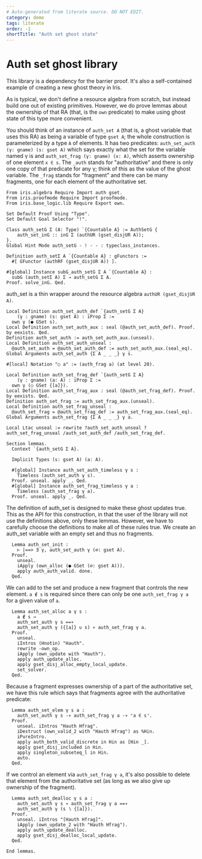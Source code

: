 ```yaml
---
# Auto-generated from literate source. DO NOT EDIT.
category: demo
tags: literate
order: -1
shortTitle: "Auth set ghost state"
---
```


# Auth set ghost library

This library is a dependency for the barrier proof. It's also a self-contained example of creating a new ghost theory in Iris.

As is typical, we don't define a resource algebra from scratch, but instead build one out of existing primitives. However, we do prove lemmas about the ownership of that RA (that, is the `own` predicate) to make using ghost state of this type more convenient.

You should think of an instance of `auth_set A` (that is, a ghost variable that uses this RA) as being a variable of type `gset A`; the whole construction is parameterized by a type `A` of elements. It has two predicates: `auth_set_auth (γ: gname) (s: gset A)` which says exactly what the set for the variable named γ is and `auth_set_frag (γ: gname) (x: A)`, which asserts ownership of one element `x ∈ s`. The `_auth` stands for "authoritative" and there is only one copy of that predicate for any γ; think of this as the value of the ghost variable. The `_frag` stands for "fragment" and there can be many fragments, one for each element of the authoritative set.

```rocq
From iris.algebra Require Import auth gset.
From iris.proofmode Require Import proofmode.
From iris.base_logic.lib Require Export own.

Set Default Proof Using "Type".
Set Default Goal Selector "!".

Class auth_setG Σ (A: Type) `{Countable A} := AuthSetG {
    auth_set_inG :: inG Σ (authUR (gset_disjUR A));
}.
Global Hint Mode auth_setG - ! - - : typeclass_instances.

Definition auth_setΣ A `{Countable A} : gFunctors :=
  #[ GFunctor (authRF (gset_disjUR A)) ].

#[global] Instance subG_auth_setG Σ A `{Countable A} :
  subG (auth_setΣ A) Σ → auth_setG Σ A.
Proof. solve_inG. Qed.

```

auth_set is a thin wrapper around the resource algebra `authUR (gset_disjUR A)`.

```rocq
Local Definition auth_set_auth_def `{auth_setG Σ A}
    (γ : gname) (s: gset A) : iProp Σ :=
  own γ (● GSet s).
Local Definition auth_set_auth_aux : seal (@auth_set_auth_def). Proof. by eexists. Qed.
Definition auth_set_auth := auth_set_auth_aux.(unseal).
Local Definition auth_set_auth_unseal :
  @auth_set_auth = @auth_set_auth_def := auth_set_auth_aux.(seal_eq).
Global Arguments auth_set_auth {Σ A _ _ _} γ s.

#[local] Notation "○ a" := (auth_frag a) (at level 20).

Local Definition auth_set_frag_def `{auth_setG Σ A}
    (γ : gname) (a: A) : iProp Σ :=
  own γ (○ GSet {[a]}).
Local Definition auth_set_frag_aux : seal (@auth_set_frag_def). Proof. by eexists. Qed.
Definition auth_set_frag := auth_set_frag_aux.(unseal).
Local Definition auth_set_frag_unseal :
  @auth_set_frag = @auth_set_frag_def := auth_set_frag_aux.(seal_eq).
Global Arguments auth_set_frag {Σ A _ _ _} γ a.

Local Ltac unseal := rewrite ?auth_set_auth_unseal ?auth_set_frag_unseal /auth_set_auth_def /auth_set_frag_def.

Section lemmas.
  Context `{auth_setG Σ A}.

  Implicit Types (s: gset A) (a: A).

  #[global] Instance auth_set_auth_timeless γ s :
    Timeless (auth_set_auth γ s).
  Proof. unseal. apply _. Qed.
  #[global] Instance auth_set_frag_timeless γ a :
    Timeless (auth_set_frag γ a).
  Proof. unseal. apply _. Qed.

```

The definition of auth_set is designed to make these ghost updates true. This as the API for this construction, in that the user of the library will not use the definitions above, only these lemmas. However, we have to carefully choose the definitions to make all of these rules true. We create an auth_set variable with an empty set and thus no fragments.

```rocq
  Lemma auth_set_init :
    ⊢ |==> ∃ γ, auth_set_auth γ (∅: gset A).
  Proof.
    unseal.
    iApply (own_alloc (● GSet (∅: gset A))).
    apply auth_auth_valid. done.
  Qed.

```

We can add to the set and produce a new fragment that controls the new element. `a ∉ s` is required since there can only be one `auth_set_frag γ a` for a given value of `a`.

```rocq
  Lemma auth_set_alloc a γ s :
    a ∉ s →
    auth_set_auth γ s ==∗
    auth_set_auth γ ({[a]} ∪ s) ∗ auth_set_frag γ a.
  Proof.
    unseal.
    iIntros (Hnotin) "Hauth".
    rewrite -own_op.
    iApply (own_update with "Hauth").
    apply auth_update_alloc.
    apply gset_disj_alloc_empty_local_update.
    set_solver.
  Qed.

```

Because a fragment expresses ownership of a part of the authoritative set, we have this rule which says that fragments agree with the authoritative predicate:

```rocq
  Lemma auth_set_elem γ s a :
    auth_set_auth γ s -∗ auth_set_frag γ a -∗ ⌜a ∈ s⌝.
  Proof.
    unseal. iIntros "Hauth Hfrag".
    iDestruct (own_valid_2 with "Hauth Hfrag") as %Hin.
    iPureIntro.
    apply auth_both_valid_discrete in Hin as [Hin _].
    apply gset_disj_included in Hin.
    apply singleton_subseteq_l in Hin.
    auto.
  Qed.

```

If we control an element via `auth_set_frag γ a`, it's also possible to delete that element from the authoritative set (as long as we also give up ownership of the fragment).

```rocq
  Lemma auth_set_dealloc γ s a :
    auth_set_auth γ s ∗ auth_set_frag γ a ==∗
    auth_set_auth γ (s ∖ {[a]}).
  Proof.
    unseal. iIntros "[Hauth Hfrag]".
    iApply (own_update_2 with "Hauth Hfrag").
    apply auth_update_dealloc.
    apply gset_disj_dealloc_local_update.
  Qed.

End lemmas.
```
